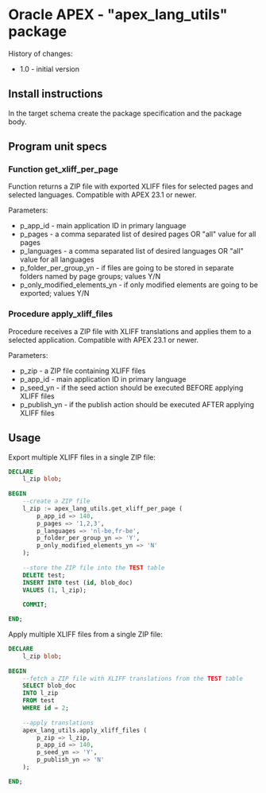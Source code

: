 # Oracle APEX - "apex_lang_utils" package

History of changes:
- 1.0 - initial version

## Install instructions

In the target schema create the package specification and the package body.

## Program unit specs

### Function get_xliff_per_page

Function returns a ZIP file with exported XLIFF files for selected pages and selected languages.
Compatible with APEX 23.1 or newer.

Parameters:
- p_app_id - main application ID in primary language  
- p_pages - a comma separated list of desired pages OR "all" value for all pages
- p_languages - a comma separated list of desired languages OR "all" value for all languages
- p_folder_per_group_yn - if files are going to be stored in separate folders named by page groups; values Y/N 
- p_only_modified_elements_yn - if only modified elements are going to be exported; values Y/N

### Procedure apply_xliff_files

Procedure receives a ZIP file with XLIFF translations and applies them to a selected application.
Compatible with APEX 23.1 or newer.

Parameters:
- p_zip - a ZIP file containing XLIFF files  
- p_app_id - main application ID in primary language
- p_seed_yn - if the seed action should be executed BEFORE applying XLIFF files
- p_publish_yn - if the publish action should be executed AFTER applying XLIFF files

## Usage

Export multiple XLIFF files in a single ZIP file:

```sql
DECLARE
    l_zip blob;
    
BEGIN
    --create a ZIP file
    l_zip := apex_lang_utils.get_xliff_per_page (
        p_app_id => 140,
        p_pages => '1,2,3',
        p_languages => 'nl-be,fr-be',
        p_folder_per_group_yn => 'Y',
        p_only_modified_elements_yn => 'N'
    );
    
    --store the ZIP file into the TEST table
    DELETE test;
    INSERT INTO test (id, blob_doc)
    VALUES (1, l_zip);
    
    COMMIT;

END;
```

Apply multiple XLIFF files from a single ZIP file:

```sql
DECLARE
    l_zip blob;
    
BEGIN
    --fetch a ZIP file with XLIFF translations from the TEST table
    SELECT blob_doc
    INTO l_zip
    FROM test
    WHERE id = 2;
    
    --apply translations
    apex_lang_utils.apply_xliff_files (
        p_zip => l_zip,
        p_app_id => 140,
        p_seed_yn => 'Y',
        p_publish_yn => 'N'
    );

END;
```